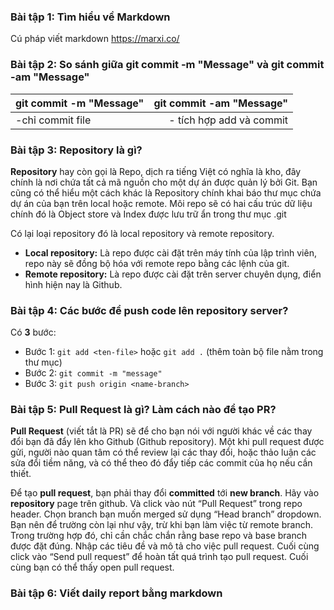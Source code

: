 ### Bài tập 1: Tìm hiểu về Markdown

Cú pháp viết markdown
https://marxi.co/


### Bài tập 2: So sánh giữa git commit -m "Message" và git commit -am "Message"
| git commit -m "Message" | git commit -am "Message" |
| :---------------------- | ------------------------:|
| -chỉ commit file         | - tích hợp add và commit |


### Bài tập 3: Repository là gì?
**Repository** hay còn gọi là Repo, dịch ra tiếng Việt có nghĩa là kho, đây chính là nơi chứa tất cả mã nguồn cho một dự án được quản lý bởi Git. Bạn cũng có thể hiểu một cách khác là Repository chính khai báo thư mục chứa dự án của bạn trên local hoặc remote. Môi repo sẽ có hai cấu trúc dữ liệu chính đó là Object store và Index được lưu trữ ẩn trong thư mục .git

Có lại loại repository đó là local repository và remote repository.

- **Local repository:** Là repo được cài đặt trên máy tính của lập trình viên, repo này sẽ đồng bộ hóa với remote repo bằng các lệnh của git.
- **Remote repository:** Là repo được cài đặt trên server chuyên dụng, điển hình hiện nay là Github.



### Bài tập 4: Các bước để push code lên repository server?

Có **3** bước: 
* Bước 1: `git add <ten-file>` hoặc `git add .` (thêm toàn bộ file nằm trong thư mục)
* Bước 2: `git commit -m "message"`
* Bước 3: `git push origin <name-branch>`


### Bài tập 5: Pull Request là gì? Làm cách nào để tạo PR?

**Pull Request** (viết tắt là PR) sẽ để cho bạn nói với người khác về các thay đổi bạn đã đẩy lên kho Github (Github repository). Một khi pull request được gửi, người nào quan tâm có thể review lại các thay đổi, hoặc thảo luận các sửa đổi tiềm năng, và có thể theo đó đẩy tiếp các commit của họ nếu cần thiết.

Để tạo **pull request**, bạn phải thay đổi **committed** tới **new branch**.
Hãy vào **repository** page trên github. Và click vào nút “Pull Request” trong repo header.
Chọn branch bạn muốn merged sử dụng “Head branch” dropdown. Bạn nên để trường còn lại như vậy, trừ khi bạn làm việc từ remote branch. Trong trường hợp đó, chỉ cần chắc chắn rằng base repo và base branch được đặt đúng.
Nhập các tiêu đề và mô tả cho việc pull request.
Cuối cùng click vào “Send pull request” để hoàn tất quá trình tạo pull request. Cuối cùng bạn có thể thấy open pull request.

### Bài tập 6: Viết daily report bằng markdown
